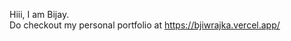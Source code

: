 Hiii, I am Bijay.  
                   Do checkout my personal portfolio at https://bjiwrajka.vercel.app/
